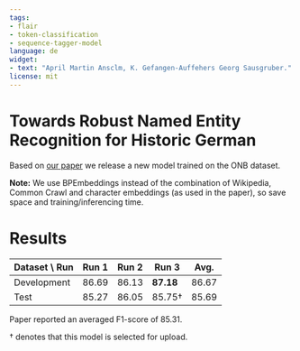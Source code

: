 ```yaml
---
tags:
- flair
- token-classification
- sequence-tagger-model
language: de
widget:
- text: "April Martin Ansclm, K. Gefangen-Auffehers Georg Sausgruber."
license: mit
---
```


# Towards Robust Named Entity Recognition for Historic German

Based on [our paper](https://www.aclweb.org/anthology/W19-4312/)
we release a new model trained on the ONB dataset.

**Note:** We use BPEmbeddings instead of the combination of
Wikipedia, Common Crawl and character embeddings (as used in the paper),
so save space and training/inferencing time.

# Results

| Dataset \ Run | Run 1 | Run 2 | Run 3     | Avg.
| ------------- | ----- | ----- | --------- | ------------
| Development   | 86.69 | 86.13 | **87.18** | 86.67
| Test          | 85.27 | 86.05 | 85.75†    | 85.69

Paper reported an averaged F1-score of 85.31.

† denotes that this model is selected for upload.
